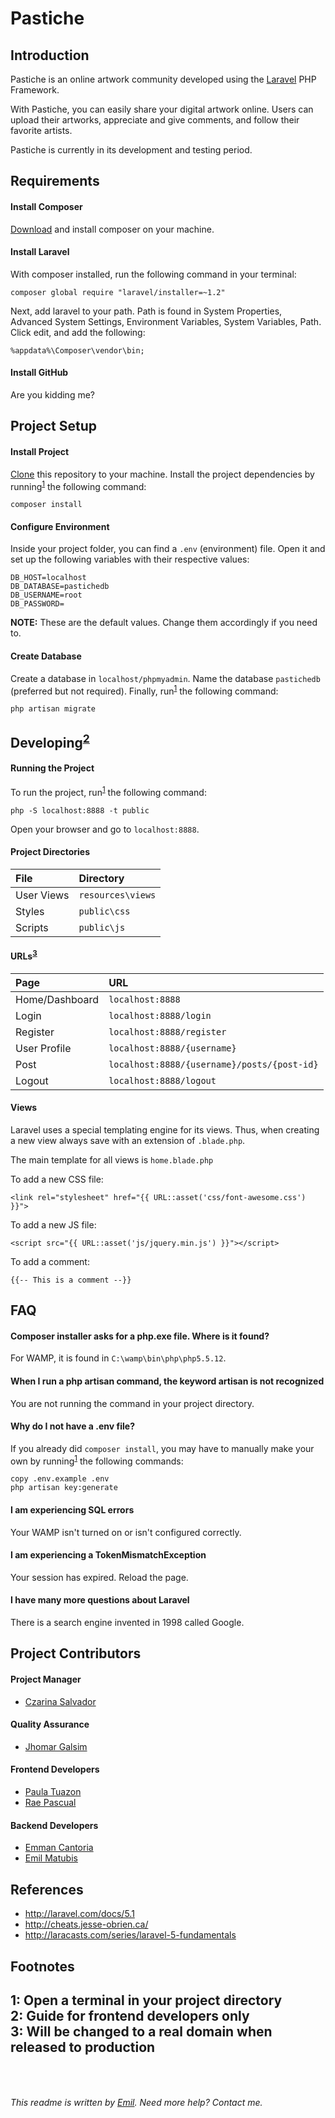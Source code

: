Pastiche
========

## Introduction
Pastiche is an online artwork community developed using the [Laravel](http://github.com/laravel/laravel "Laravel on GitHub") PHP Framework.

With Pastiche, you can easily share your digital artwork online. Users can upload their artworks, appreciate and give comments, and follow their favorite artists.

Pastiche is currently in its development and testing period.


## Requirements
#### Install Composer
[Download](https://getcomposer.org/Composer-Setup.exe "Get Composer") and install composer on your machine.

#### Install Laravel
With composer installed, run the following command in your terminal:
```
composer global require "laravel/installer=~1.2"
```
Next, add laravel to your path. Path is found in System Properties, Advanced System Settings, Environment Variables, System Variables, Path. Click edit, and add the following:
```
%appdata%\Composer\vendor\bin;
```

#### Install GitHub
Are you kidding me?

## Project Setup
#### Install Project
[Clone](github-windows://openRepo/https://github.com/outlime/app-lara-test-8 "Clone")  this repository to your machine.
Install the project dependencies by running<sup>[1](#footnote1)</sup> the following command:
```
composer install
```

#### Configure Environment
Inside your project folder, you can find a `.env` (environment) file. Open it and set up the following variables with their respective values:
```
DB_HOST=localhost
DB_DATABASE=pastichedb
DB_USERNAME=root
DB_PASSWORD=
```
**NOTE:** These are the default values. Change them accordingly if you need to.

#### Create Database
Create a database in `localhost/phpmyadmin`. Name the database `pastichedb` (preferred but not required). Finally, run<sup>[1](#footnote1)</sup> the following command:
```
php artisan migrate
```

## Developing<sup>[2](#footnote2)</sup>
#### Running the Project
To run the project, run<sup>[1](#footnote1)</sup> the following command:
```
php -S localhost:8888 -t public
```
Open your browser and go to `localhost:8888`.

#### Project Directories
 File                | Directory         
:--------------------|:------------
 User Views          | `resources\views`
 Styles              | `public\css`
 Scripts             | `public\js`

#### URLs<sup>[3](#footnote3)</sup>

 Page                | URL         
:--------------------|:------------
 Home/Dashboard      | `localhost:8888`
 Login               | `localhost:8888/login`
 Register            | `localhost:8888/register`
 User Profile        | `localhost:8888/{username}`
 Post                | `localhost:8888/{username}/posts/{post-id}`
 Logout              | `localhost:8888/logout`

#### Views
Laravel uses a special templating engine for its views. Thus, when creating a new view always save with an extension of `.blade.php`.

The main template for all views is `home.blade.php`

To add a new CSS file:
```
<link rel="stylesheet" href="{{ URL::asset('css/font-awesome.css') }}">
```
To add a new JS file:
```
<script src="{{ URL::asset('js/jquery.min.js') }}"></script>
```
To add a comment:
```
{{-- This is a comment --}}
```

## FAQ
#### Composer installer asks for a php.exe file. Where is it found?
For WAMP, it is found in `C:\wamp\bin\php\php5.5.12`.

#### When I run a php artisan command, the keyword artisan is not recognized
You are not running the command in your project directory.

#### Why do I not have a .env file?
If you already did `composer install`, you may have to manually make your own by running<sup>[1](#footnote1)</sup> the following commands:
```
copy .env.example .env
php artisan key:generate
```

#### I am experiencing SQL errors
Your WAMP isn't turned on or isn't configured correctly.

#### I am experiencing a TokenMismatchException
Your session has expired. Reload the page.

#### I have many more questions about Laravel
There is a search engine invented in 1998 called Google.


## Project Contributors
#### Project Manager
* [Czarina Salvador](http://github.com/czawena)

#### Quality Assurance
* [Jhomar Galsim](http://github.com/GALSIM23)

#### Frontend Developers
* [Paula Tuazon](http://github.com/paulavinia)
* [Rae Pascual](http://github.com/heyraeee)

#### Backend Developers
* [Emman Cantoria](http://github.com/airotnac)
* [Emil Matubis](http://github.com/outlime)



## References
* <http://laravel.com/docs/5.1>
* <http://cheats.jesse-obrien.ca/>
* <http://laracasts.com/series/laravel-5-fundamentals>

## Footnotes
<a id="footnote1">1</a>: Open a terminal in your project directory
<br>
<a id="footnote2">2</a>: Guide for frontend developers only
<br>
<a id="footnote3">3</a>: Will be changed to a real domain when released to production
<br>
<br>
<br>
---
*This readme is written by [Emil](http://github.com/outlime). Need more help? Contact me.*
